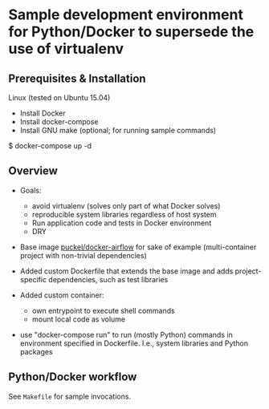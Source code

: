 # Sample development environment for Python/Docker to supersede the use of virtualenv 

## Prerequisites & Installation

 Linux (tested on Ubuntu 15.04)

 - Install Docker
 - Install docker-compose
 - Install GNU make (optional; for running sample commands)

 $ docker-compose up -d

## Overview

- Goals:
  - avoid virtualenv (solves only part of what Docker solves)
  - reproducible system libraries regardless of host system
  - Run application code and tests in Docker environment
  - DRY

- Base image [puckel/docker-airflow](https://github.com/puckel/docker-airflow/) 
  for sake of example (multi-container project with non-trivial dependencies)
- Added custom Dockerfile that extends the base image and adds project-specific
  dependencies, such as test libraries
- Added custom container: 
  - own entrypoint to execute shell commands
  - mount local code as volume
- use "docker-compose run" to run (mostly Python) commands in environment
  specified in Dockerfile. I.e., system libraries and Python packages

## Python/Docker workflow

See `Makefile` for sample invocations.
